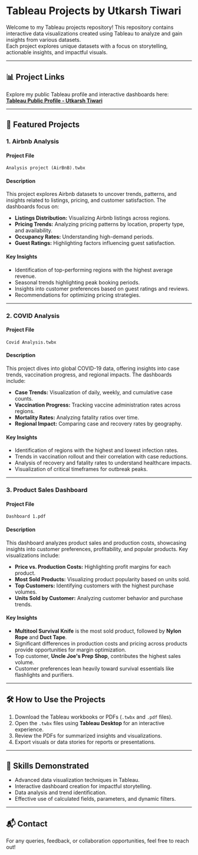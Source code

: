 # Tableau Projects by Utkarsh Tiwari

Welcome to my Tableau projects repository! This repository contains interactive data visualizations created using Tableau to analyze and gain insights from various datasets.  
Each project explores unique datasets with a focus on storytelling, actionable insights, and impactful visuals.

---

## 📊 Project Links

Explore my public Tableau profile and interactive dashboards here:  
[**Tableau Public Profile - Utkarsh Tiwari**](https://public.tableau.com/app/profile/utkarsh.tiwari6965/vizzes)

---

## 🌟 Featured Projects

### 1. **Airbnb Analysis**

#### Project File
`Analysis project (AirBnB).twbx`

#### Description
This project explores Airbnb datasets to uncover trends, patterns, and insights related to listings, pricing, and customer satisfaction. The dashboards focus on:  
- **Listings Distribution:** Visualizing Airbnb listings across regions.  
- **Pricing Trends:** Analyzing pricing patterns by location, property type, and availability.  
- **Occupancy Rates:** Understanding high-demand periods.  
- **Guest Ratings:** Highlighting factors influencing guest satisfaction.

#### Key Insights
- Identification of top-performing regions with the highest average revenue.  
- Seasonal trends highlighting peak booking periods.  
- Insights into customer preferences based on guest ratings and reviews.  
- Recommendations for optimizing pricing strategies.

---

### 2. **COVID Analysis**

#### Project File
`Covid Analysis.twbx`

#### Description
This project dives into global COVID-19 data, offering insights into case trends, vaccination progress, and regional impacts. The dashboards include:  
- **Case Trends:** Visualization of daily, weekly, and cumulative case counts.  
- **Vaccination Progress:** Tracking vaccine administration rates across regions.  
- **Mortality Rates:** Analyzing fatality ratios over time.  
- **Regional Impact:** Comparing case and recovery rates by geography.

#### Key Insights
- Identification of regions with the highest and lowest infection rates.  
- Trends in vaccination rollout and their correlation with case reductions.  
- Analysis of recovery and fatality rates to understand healthcare impacts.  
- Visualization of critical timeframes for outbreak peaks.

---

### 3. **Product Sales Dashboard**

#### Project File
`Dashboard 1.pdf`

#### Description
This dashboard analyzes product sales and production costs, showcasing insights into customer preferences, profitability, and popular products. Key visualizations include:  
- **Price vs. Production Costs:** Highlighting profit margins for each product.  
- **Most Sold Products:** Visualizing product popularity based on units sold.  
- **Top Customers:** Identifying customers with the highest purchase volumes.  
- **Units Sold by Customer:** Analyzing customer behavior and purchase trends.

#### Key Insights
- **Multitool Survival Knife** is the most sold product, followed by **Nylon Rope** and **Duct Tape**.  
- Significant differences in production costs and pricing across products provide opportunities for margin optimization.  
- Top customer, **Uncle Joe's Prep Shop**, contributes the highest sales volume.  
- Customer preferences lean heavily toward survival essentials like flashlights and purifiers.

---

## 🛠 How to Use the Projects
1. Download the Tableau workbooks or PDFs (`.twbx` and `.pdf` files).  
2. Open the `.twbx` files using **Tableau Desktop** for an interactive experience.  
3. Review the PDFs for summarized insights and visualizations.  
4. Export visuals or data stories for reports or presentations.  

---

## 🧠 Skills Demonstrated
- Advanced data visualization techniques in Tableau.  
- Interactive dashboard creation for impactful storytelling.  
- Data analysis and trend identification.  
- Effective use of calculated fields, parameters, and dynamic filters.  

---

## 📬 Contact
For any queries, feedback, or collaboration opportunities, feel free to reach out!
